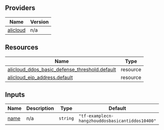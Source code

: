 <!-- BEGIN_TF_DOCS -->
## Providers

| Name | Version |
|------|---------|
| <a name="provider_alicloud"></a> [alicloud](#provider\_alicloud) | n/a |

## Resources

| Name | Type |
|------|------|
| [alicloud_ddos_basic_defense_threshold.default](https://registry.terraform.io/providers/hashicorp/alicloud/latest/docs/resources/ddos_basic_defense_threshold) | resource |
| [alicloud_eip_address.default](https://registry.terraform.io/providers/hashicorp/alicloud/latest/docs/resources/eip_address) | resource |

## Inputs

| Name | Description | Type | Default | Required |
|------|-------------|------|---------|:--------:|
| <a name="input_name"></a> [name](#input\_name) | n/a | `string` | `"tf-examplecn-hangzhouddosbasicantiddos10400"` | no |
<!-- END_TF_DOCS -->    